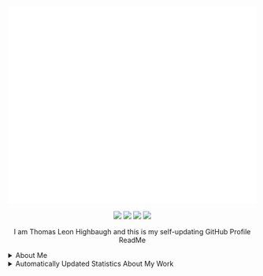 <p align="center"><img src="src/resources/images/banner.svg" width="800" height="400"/></p>
<p align="center"><a href="https://twitter.com/thomashighbaugh"><img src="https://img.shields.io/badge/twitter-69676c?style=for-the-badge&logoColor=F2F2F2&logo=twitter"/></a>
<a href="https://linkedin.com/in/thomas-leon-highbaugh"><img src="https://img.shields.io/badge/linkedin-69676c?style=for-the-badge&logoColor=F2F2F2&logo=linkedin"/></a>
<a href="https://thomasleonhighbaugh.me"><img src="https://img.shields.io/badge/website-69676c?logo=esri&style=for-the-badge&logoColor=F2F2F2"/></a>
<img src="https://komarev.com/ghpvc/?username=Thomashighbaugh&style=for-the-badge&color=69676c&logoColor=F2F2F2&logo=undefined"/></p>

<p align="center">
I am Thomas Leon Highbaugh and this is my self-updating GitHub Profile ReadMe
</p>

<details><summary>About Me</summary>

<h3>Fun Facts</h3>
<ul>
<li>From beautiful San Francisco, California</li>
<li>My 11 year old Beligan Malinois & I walk everywhere instead of driving or paying to use a gym.</li>
<li>Well Versed in Full Stack Web Development, With An Emphasis on Making Attractive Interfaces in TSX + Tailwind.css + Next.js</li>
<li><a href="https://github.com/Sanatana-Linux/nixos-config">NixOS</a> + <a href="https://github.com/Sanatana-Linux/nixos-awesomewm">AwesomeWM</a> User</li>
<li>Currently Exploring Rust</li>
<li>Working on Automating Book Generation with GPT4Free + Python</li>
<li>Been writing code for: 5 Years, 6 Months and 4 Dayss </li>
 </ul>


<hr/>

<h3>Get in Touch</h3>

<p align="left"><a href="https://twitter.com/thomasleonhighbaugh"><img src="https://img.shields.io/badge/twitter-69676c?style=plastic&logoColor=F2F2F2&logo=twitter"/></a>
<a href="https://linkedin.com/in/thomas-leon-highbaugh"><img src="https://img.shields.io/badge/linkedin-69676c?style=plastic&logoColor=F2F2F2&logo=linkedin"/></a>
<a href="mailto:thighbaugh@zoho.com"><img src="https://img.shields.io/badge/email-69676c?logo=gmail&style=plastic&logoColor=F2F2F2"/></a>
<a href="mailto:thighbaugh@zoho.com"><img src="https://img.shields.io/badge/email-69676c?logo=zoho&style=plastic&logoColor=F2F2F2"/></a>
<a href="mailto:me@thomasleonhighbaugh.me"><img src="https://img.shields.io/badge/alternative email-69676c?logo=thunderbird&style=plastic&logoColor=F2F2F2"/></a>
<a href="https://thomasleonhighbaugh.me"><img src="https://img.shields.io/badge/portfolio website-69676c?logo=firefoxbrowser&style=plastic&logoColor=F2F2F2"/></a>
<a href="https://biolink-delta.vercel.app"><img src="https://img.shields.io/badge/linktree alternative-69676c?logo=linktree&style=plastic&logoColor=F2F2F2"/></a>
<a href="https://resume-thomas-leon-highbaugh.vercel.app/"><img src="https://img.shields.io/badge/resume-69676c?logo=libreoffice&style=plastic&logoColor=F2F2F2"/></a>
<a href="https://codepen.io/thomashighbaughThomasLeonHighbaugh"><img src="https://img.shields.io/badge/codepen-69676c?style=plastic&logoColor=F2F2F2&logo=codepen"/></a>
<img src="https://img.shields.io/badge/thomasleonhighbaugh-69676c?logo=discord&labelColor=948ae3&style=plastic&logoColor=F2F2F2"/></p>

<hr/>


<h3>Skill Wall</h3>

<p align="left"><img src="https://img.shields.io/badge/python-948ae3?logo=python&style=plastic&logoColor=F2F2F2"/>
<img src="https://img.shields.io/badge/xhtml-948ae3?logo=xhtml&style=plastic&logoColor=F2F2F2"/>
<img src="https://img.shields.io/badge/javascript-BEBAE2?logo=javascript&style=plastic&logoColor=F2F2F2"/>
<img src="https://img.shields.io/badge/css3-948ae3?logo=css3&style=plastic&logoColor=F2F2F2"/>
<img src="https://img.shields.io/badge/npm-BEBAE2?logo=npm&style=plastic&logoColor=F2F2F2"/>
<img src="https://img.shields.io/badge/sqlite-BEBAE2?logo=sqlite&style=plastic&logoColor=F2F2F2"/>
<img src="https://img.shields.io/badge/docker-69676c?logo=docker&style=plastic&logoColor=F2F2F2"/>
<img src="https://img.shields.io/badge/html-948ae3?logo=html&style=plastic&logoColor=F2F2F2"/>
<img src="https://img.shields.io/badge/graphql-948ae3?logo=graphql&style=plastic&logoColor=F2F2F2"/>
<img src="https://img.shields.io/badge/nixos-69676c?logo=nixos&style=plastic&logoColor=F2F2F2"/>
<img src="https://img.shields.io/badge/html5-948ae3?logo=html5&style=plastic&logoColor=F2F2F2"/>
<img src="https://img.shields.io/badge/jetbrains%20ides-948ae3?logo=jetbrains&style=plastic&logoColor=F2F2F2"/>
<img src="https://img.shields.io/badge/markdown-948ae3?logo=markdown&style=plastic&logoColor=F2F2F2"/>
<img src="https://img.shields.io/badge/git-69676c?logo=git&style=plastic&logoColor=F2F2F2"/>
<img src="https://img.shields.io/badge/firebase-948ae3?logo=firebase&style=plastic&logoColor=F2F2F2"/>
<img src="https://img.shields.io/badge/chakra-BEBAE2?logo=chakraui&style=plastic&logoColor=F2F2F2"/>
<img src="https://img.shields.io/badge/typescript-69676c?logo=typescript&style=plastic&logoColor=F2F2F2"/>
<img src="https://img.shields.io/badge/bootstrap-948ae3?logo=bootstrap&style=plastic&logoColor=F2F2F2"/>
<img src="https://img.shields.io/badge/lua-948ae3?logo=lua&style=plastic&logoColor=F2F2F2"/>
<img src="https://img.shields.io/badge/mongodb-948ae3?logo=mongodb&style=plastic&logoColor=F2F2F2"/>
<img src="https://img.shields.io/badge/ant_design-69676c?logo=ant+design&style=plastic&logoColor=F2F2F2"/>
<img src="https://img.shields.io/badge/less-BEBAE2?logo=less&style=plastic&logoColor=F2F2F2"/>
<img src="https://img.shields.io/badge/inkscape-BEBAE2?logo=inkscape&style=plastic&logoColor=F2F2F2"/>
<img src="https://img.shields.io/badge/photoshop-BEBAE2?logo=adobe+photoshop&style=plastic&logoColor=F2F2F2"/>
<img src="https://img.shields.io/badge/linux-69676c?logo=linux&style=plastic&logoColor=F2F2F2"/>
<img src="https://img.shields.io/badge/node.js-69676c?logo=node.js&style=plastic&logoColor=F2F2F2"/>
<img src="https://img.shields.io/badge/express.js-948ae3?logo=express&style=plastic&logoColor=F2F2F2"/>
<img src="https://img.shields.io/badge/netlify-BEBAE2?logo=netlify&style=plastic&logoColor=F2F2F2"/>
<img src="https://img.shields.io/badge/heroku-BEBAE2?logo=heroku&style=plastic&logoColor=F2F2F2"/>
<img src="https://img.shields.io/badge/figma-BEBAE2?logo=figma&style=plastic&logoColor=F2F2F2"/>
<img src="https://img.shields.io/badge/codeberg-948ae3?logo=codeberg&style=plastic&logoColor=F2F2F2"/>
<img src="https://img.shields.io/badge/github-BEBAE2?logo=github&style=plastic&logoColor=F2F2F2"/>
<img src="https://img.shields.io/badge/gimp-BEBAE2?logo=gimp&style=plastic&logoColor=F2F2F2"/>
<img src="https://img.shields.io/badge/gitlab-948ae3?logo=gitlab&style=plastic&logoColor=F2F2F2"/>
<img src="https://img.shields.io/badge/react-69676c?logo=react&style=plastic&logoColor=F2F2F2"/>
<img src="https://img.shields.io/badge/visual%20studio%20code-948ae3?logo=visual%20studio%20code&style=plastic&logoColor=F2F2F2"/>
<img src="https://img.shields.io/badge/jest-BEBAE2?logo=jest&style=plastic&logoColor=F2F2F2"/>
<img src="https://img.shields.io/badge/json-948ae3?logo=json&style=plastic&logoColor=F2F2F2"/>
<img src="https://img.shields.io/badge/xml-948ae3?logo=xml&style=plastic&logoColor=F2F2F2"/>
<img src="https://img.shields.io/badge/github%20actions-69676c?logo=github%20actions&style=plastic&logoColor=F2F2F2"/>
<img src="https://img.shields.io/badge/mern%20stack-69676c?logo=mern%20stack&style=plastic&logoColor=F2F2F2"/>
<img src="https://img.shields.io/badge/github%20pages-948ae3?logo=github&style=plastic&logoColor=F2F2F2"/>
<img src="https://img.shields.io/badge/fastapi-69676c?logo=fastapi&style=plastic&logoColor=F2F2F2"/>
<img src="https://img.shields.io/badge/storybook-BEBAE2?logo=storybook&style=plastic&logoColor=F2F2F2"/>
<img src="https://img.shields.io/badge/typescript-69676c?logo=typescript&style=plastic&logoColor=F2F2F2"/>
<img src="https://img.shields.io/badge/flask-BEBAE2?logo=flask&style=plastic&logoColor=F2F2F2"/>
<img src="https://img.shields.io/badge/vercel-BEBAE2?logo=vercel&style=plastic&logoColor=F2F2F2"/>
<img src="https://img.shields.io/badge/styled%20components-BEBAE2?logo=styled%20components&style=plastic&logoColor=F2F2F2"/>
<img src="https://img.shields.io/badge/svg-948ae3?logo=svg&style=plastic&logoColor=F2F2F2"/>
<img src="https://img.shields.io/badge/neovim-69676c?logo=neovim&style=plastic&logoColor=F2F2F2"/>
<img src="https://img.shields.io/badge/jquery-948ae3?logo=jquery&style=plastic&logoColor=F2F2F2"/>
<img src="https://img.shields.io/badge/css-BEBAE2?logo=css&style=plastic&logoColor=F2F2F2"/>
<img src="https://img.shields.io/badge/tsx-948ae3?logo=react&style=plastic&logoColor=F2F2F2"/>
<img src="https://img.shields.io/badge/bash/zsh-69676c?logo=gnu+bash&style=plastic&logoColor=F2F2F2"/>
<img src="https://img.shields.io/badge/sass-BEBAE2?logo=sass&style=plastic&logoColor=F2F2F2"/>
<img src="https://img.shields.io/badge/tailwindcss-69676c?logo=tailwindcss&style=plastic&logoColor=F2F2F2"/></p>

</details>
<details><summary>Automatically Updated Statistics About My Work</summary>

<h3>Account Statistics</h3>

<p align="center">
  <img height=250 align="center" alt=gitstats src="https://github-readme-stats.vercel.app/api?username=Thomashighbaugh&title_color=d0ecf1&text_color=F2F2F2&bg_color=3c3c3c&border_color=525053&show_icons=true&icon_color=F2F2F2&rank_icon=github&border_radius=20"/>

<img height=300 align="center" alt="Top Langs" src="https://github-readme-stats.vercel.app/api/top-langs/?username=Thomashighbaugh&title_color=d0ecf1&text_color=F2F2F2&bg_color=3c3c3c&border_color=525053&show_icons=true&icon_color=F2F2F2&border_radius=20&layout=donut-vertical" />
</p>

<hr/>

<h3>Recent Projects</h3>

<a href="https://github.com/Thomashighbaugh/Blot"><img height=250 width=350 src="https://github-readme-stats.vercel.app/api/pin/?username=Thomashighbaugh&repo=Blot&title_color=FE3B7B&text_color=F2F2F2&bg_color=2c2c2c&border_color=525053&icon_color=F2F2F2&border_radius=15"/></a>
<a href="https://github.com/Thomashighbaugh/Awesome-AwesomeWM-Modules-Widgets-And-Libraries"><img height=250 width=350 src="https://github-readme-stats.vercel.app/api/pin/?username=Thomashighbaugh&repo=Awesome-AwesomeWM-Modules-Widgets-And-Libraries&title_color=FE3B7B&text_color=F2F2F2&bg_color=2c2c2c&border_color=525053&icon_color=F2F2F2&border_radius=15"/></a>
<a href="https://github.com/Thomashighbaugh/manjaro-workstation-playbook"><img height=250 width=350 src="https://github-readme-stats.vercel.app/api/pin/?username=Thomashighbaugh&repo=manjaro-workstation-playbook&title_color=FE3B7B&text_color=F2F2F2&bg_color=2c2c2c&border_color=525053&icon_color=F2F2F2&border_radius=15"/></a>
<a href="https://github.com/Thomashighbaugh/gpt_scripts"><img height=250 width=350 src="https://github-readme-stats.vercel.app/api/pin/?username=Thomashighbaugh&repo=gpt_scripts&title_color=FE3B7B&text_color=F2F2F2&bg_color=2c2c2c&border_color=525053&icon_color=F2F2F2&border_radius=15"/></a>
<a href="https://github.com/Thomashighbaugh/firefox"><img height=250 width=350 src="https://github-readme-stats.vercel.app/api/pin/?username=Thomashighbaugh&repo=firefox&title_color=FE3B7B&text_color=F2F2F2&bg_color=2c2c2c&border_color=525053&icon_color=F2F2F2&border_radius=15"/></a>
<a href="https://github.com/Thomashighbaugh/gpt_notebook"><img height=250 width=350 src="https://github-readme-stats.vercel.app/api/pin/?username=Thomashighbaugh&repo=gpt_notebook&title_color=FE3B7B&text_color=F2F2F2&bg_color=2c2c2c&border_color=525053&icon_color=F2F2F2&border_radius=15"/></a>

<hr/>

<h3>Follower Showcase</h3>

<em><small>Showcase of One of the Awesome Individuals That Follow My Work, Updated Daily!</small></em>

<a href="https://github.com/Chukwudebelu" alt="Chisom Anumba"><img style="height:150px;" src=./src/resources/images/randomFollower.png alt="Follower of the day"/></a>


</details>

